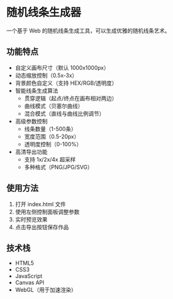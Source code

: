 # 随机线条生成器

一个基于 Web 的随机线条生成工具，可以生成优雅的随机线条艺术。

## 功能特点

- 自定义画布尺寸（默认 1000x1000px）
- 动态缩放控制（0.5x-3x）
- 背景颜色自定义（支持 HEX/RGB/透明度）
- 智能线条生成算法
  - 贯穿逻辑（起点/终点在画布相对两边）
  - 曲线模式（贝塞尔曲线）
  - 混合模式（直线与曲线比例调节）
- 高级参数控制
  - 线条数量（1-500条）
  - 宽度范围（0.5-20px）
  - 透明度控制（0-100%）
- 高清导出功能
  - 支持 1x/2x/4x 超采样
  - 多种格式（PNG/JPG/SVG）

## 使用方法

1. 打开 index.html 文件
2. 使用左侧控制面板调整参数
3. 实时预览效果
4. 点击导出按钮保存作品

## 技术栈

- HTML5
- CSS3
- JavaScript
- Canvas API
- WebGL（用于加速渲染） 
